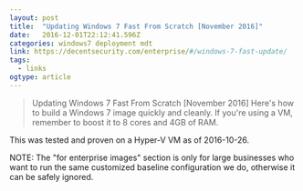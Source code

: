 ```yaml
---
layout: post 
title:  "Updating Windows 7 Fast From Scratch [November 2016]" 
date:   2016-12-01T22:12:41.596Z 
categories: windows7 deployment mdt
link: https://decentsecurity.com/enterprise/#/windows-7-fast-update/ 
tags:
  - links
ogtype: article 
---
```


> Updating Windows 7 Fast From Scratch [November 2016]
Here's how to build a Windows 7 image quickly and cleanly. If you're using a VM, remember to boost it to 8 cores and 4GB of RAM.

This was tested and proven on a Hyper-V VM as of 2016-10-26.

NOTE: The "for enterprise images" section is only for large businesses who want to run the same customized baseline configuration we do, otherwise it can be safely ignored.

